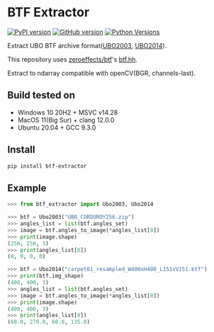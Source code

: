 # BTF Extractor
[![PyPI version](https://img.shields.io/pypi/v/btf-extractor?style=flat-square)](https://pypi.org/project/btf-extractor/#history)
[![GitHub version](https://img.shields.io/github/v/tag/2-propanol/BTF_extractor?style=flat-square)](https://github.com/2-propanol/BTF_extractor/releases)
[![Python Versions](https://img.shields.io/pypi/pyversions/btf-extractor?style=flat-square)](https://pypi.org/project/btf-extractor/)

Extract UBO BTF archive format([UBO2003](https://cg.cs.uni-bonn.de/en/projects/btfdbb/download/ubo2003/), [UBO2014](https://cg.cs.uni-bonn.de/en/projects/btfdbb/download/ubo2014/)).

This repository uses [zeroeffects/btf](https://github.com/zeroeffects/btf)'s [btf.hh](https://github.com/zeroeffects/btf/blob/master/btf.hh).

Extract to ndarray compatible with openCV(BGR, channels-last).


## Build tested on
- Windows 10 20H2 + MSVC v14.28
- MacOS 11(Big Sur) + clang 12.0.0
- Ubuntu 20.04 + GCC 9.3.0

## Install
```bash
pip install btf-extractor
```

## Example
```python
>>> from btf_extractor import Ubo2003, Ubo2014

>>> btf = Ubo2003("UBO_CORDUROY256.zip")
>>> angles_list = list(btf.angles_set)
>>> image = btf.angles_to_image(*angles_list[0])
>>> print(image.shape)
(256, 256, 3)
>>> print(angles_list[0])
(0, 0, 0, 0)

>>> btf = Ubo2014("carpet01_resampled_W400xH400_L151xV151.btf")
>>> print(btf.img_shape)
(400, 400, 3)
>>> angles_list = list(btf.angles_set)
>>> image = btf.angles_to_image(*angles_list[0])
>>> print(image.shape)
(400, 400, 3)
>>> print(angles_list[0])
(60.0, 270.0, 60.0, 135.0)
```
